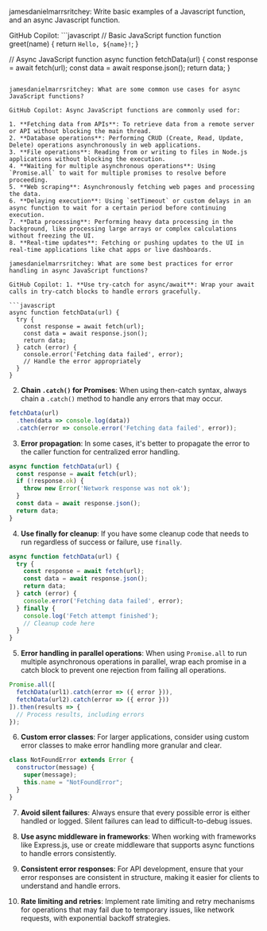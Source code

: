 jamesdanielmarrsritchey: Write basic examples of a Javascript function, and an async Javascript function.

GitHub Copilot: ```javascript
// Basic JavaScript function
function greet(name) {
  return `Hello, ${name}!`;
}

// Async JavaScript function
async function fetchData(url) {
  const response = await fetch(url);
  const data = await response.json();
  return data;
}
```

jamesdanielmarrsritchey: What are some common use cases for async JavaScript functions?

GitHub Copilot: Async JavaScript functions are commonly used for:

1. **Fetching data from APIs**: To retrieve data from a remote server or API without blocking the main thread.
2. **Database operations**: Performing CRUD (Create, Read, Update, Delete) operations asynchronously in web applications.
3. **File operations**: Reading from or writing to files in Node.js applications without blocking the execution.
4. **Waiting for multiple asynchronous operations**: Using `Promise.all` to wait for multiple promises to resolve before proceeding.
5. **Web scraping**: Asynchronously fetching web pages and processing the data.
6. **Delaying execution**: Using `setTimeout` or custom delays in an async function to wait for a certain period before continuing execution.
7. **Data processing**: Performing heavy data processing in the background, like processing large arrays or complex calculations without freezing the UI.
8. **Real-time updates**: Fetching or pushing updates to the UI in real-time applications like chat apps or live dashboards.

jamesdanielmarrsritchey: What are some best practices for error handling in async JavaScript functions?

GitHub Copilot: 1. **Use try-catch for async/await**: Wrap your await calls in try-catch blocks to handle errors gracefully.

```javascript
async function fetchData(url) {
  try {
    const response = await fetch(url);
    const data = await response.json();
    return data;
  } catch (error) {
    console.error('Fetching data failed', error);
    // Handle the error appropriately
  }
}
```

2. **Chain `.catch()` for Promises**: When using then-catch syntax, always chain a `.catch()` method to handle any errors that may occur.

```javascript
fetchData(url)
  .then(data => console.log(data))
  .catch(error => console.error('Fetching data failed', error));
```

3. **Error propagation**: In some cases, it's better to propagate the error to the caller function for centralized error handling.

```javascript
async function fetchData(url) {
  const response = await fetch(url);
  if (!response.ok) {
    throw new Error('Network response was not ok');
  }
  const data = await response.json();
  return data;
}
```

4. **Use finally for cleanup**: If you have some cleanup code that needs to run regardless of success or failure, use `finally`.

```javascript
async function fetchData(url) {
  try {
    const response = await fetch(url);
    const data = await response.json();
    return data;
  } catch (error) {
    console.error('Fetching data failed', error);
  } finally {
    console.log('Fetch attempt finished');
    // Cleanup code here
  }
}
```

5. **Error handling in parallel operations**: When using `Promise.all` to run multiple asynchronous operations in parallel, wrap each promise in a catch block to prevent one rejection from failing all operations.

```javascript
Promise.all([
  fetchData(url1).catch(error => ({ error })),
  fetchData(url2).catch(error => ({ error }))
]).then(results => {
  // Process results, including errors
});
```

6. **Custom error classes**: For larger applications, consider using custom error classes to make error handling more granular and clear.

```javascript
class NotFoundError extends Error {
  constructor(message) {
    super(message);
    this.name = "NotFoundError";
  }
}
```

7. **Avoid silent failures**: Always ensure that every possible error is either handled or logged. Silent failures can lead to difficult-to-debug issues.

8. **Use async middleware in frameworks**: When working with frameworks like Express.js, use or create middleware that supports async functions to handle errors consistently.

9. **Consistent error responses**: For API development, ensure that your error responses are consistent in structure, making it easier for clients to understand and handle errors.

10. **Rate limiting and retries**: Implement rate limiting and retry mechanisms for operations that may fail due to temporary issues, like network requests, with exponential backoff strategies.